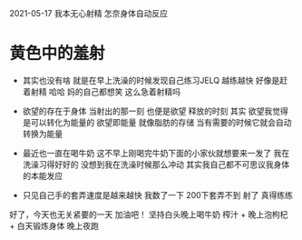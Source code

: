 

2021-05-17 我本无心射精 怎奈身体自动反应 

# 黄色中的羞射

- 其实也没有啥  就是在早上洗澡的时候发现自己练习JELQ 越练越快  好像是赶着射精  哈哈  妈的自己都想笑 这么急着射精吗 

- 欲望的存在于身体 当射出的那一刻 也便是欲望 释放的时刻    其实 欲望我觉得是可以转化为能量的  欲望即能量 就像脂肪的存储 当有需要的时候它就会自动转换为能量 

- 最近也一直在喝牛奶  这不早上刚喝完牛奶下面的小家伙就想要来一发了  我在洗澡习得好好的  没想到我在洗澡时候那么冲动  其实我自己都不可思议我身体的本能发应 
- 只见自己手的套弄速度是越来越快 我数了一下 200下套弄不到 射了  真得练练


好了，今天也无关紧要的一天 加油吧！     坚持白头晚上喝牛奶 榨汁  +  晚上泡枸杞  +   白天锻炼身体 晚上夜跑  
